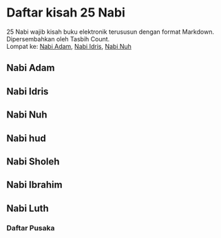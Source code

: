 # Daftar kisah 25 Nabi
25 Nabi wajib kisah buku elektronik terususun dengan format Markdown. Dipersembahkan oleh Tasbih Count.\
Lompat ke: <a href="#nabiadam">Nabi Adam</a>,
<a href="#nabiidris">Nabi Idris</a>,
<a href="#nabinuh">Nabi Nuh</a>

<h2 id="nabiadam">Nabi Adam</h2>


<h2 id="nabiidris">Nabi Idris</h2>


<h2 id="nabinuh">Nabi Nuh</h2>


<h2 id="nabihud">Nabi hud</h2>


<h2 id="nabisholeh">Nabi Sholeh</h2>


<h2 id="nabiibrahim">Nabi Ibrahim</h2>


<h2 id="nabiluth">Nabi Luth</h2>


<h3>Daftar Pusaka</h3>
